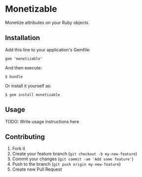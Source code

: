 # Monetizable

Monetize attributes on your Ruby objects.

## Installation

Add this line to your application's Gemfile:

    gem 'monetizable'

And then execute:

    $ bundle

Or install it yourself as:

    $ gem install monetizable

## Usage

TODO: Write usage instructions here

## Contributing

1. Fork it
2. Create your feature branch (`git checkout -b my-new-feature`)
3. Commit your changes (`git commit -am 'Add some feature'`)
4. Push to the branch (`git push origin my-new-feature`)
5. Create new Pull Request
